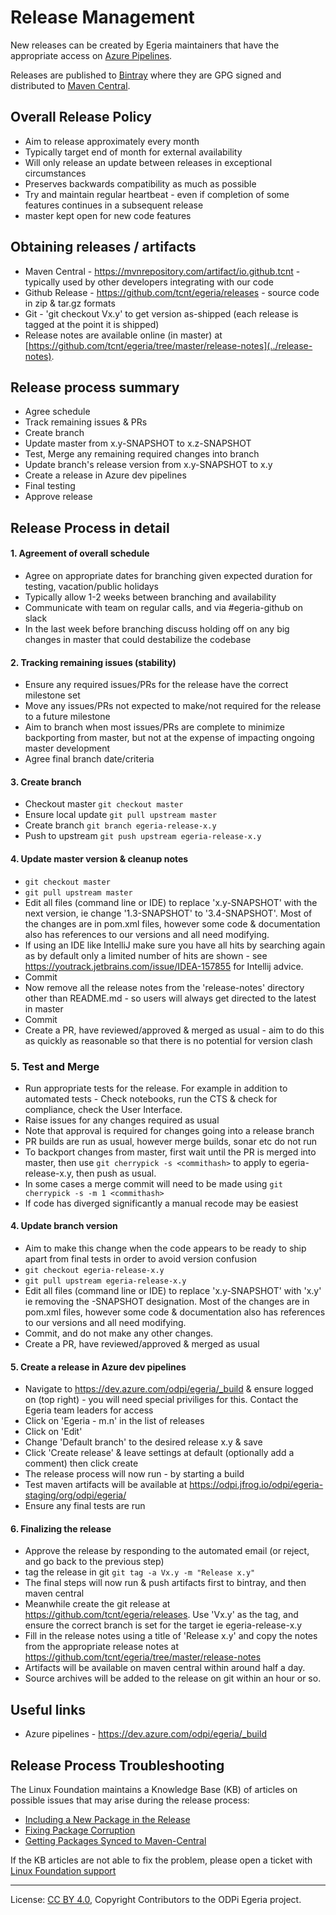 <!-- SPDX-License-Identifier: CC-BY-4.0 -->
<!-- Copyright Contributors to the ODPi Egeria project. -->

# Release Management

New releases can be created by Egeria maintainers that have the
appropriate access on [Azure Pipelines](https://dev.azure.com/ODPi/Egeria/_release).

Releases are published to [Bintray](https://bintray.com/odpi) where they
are GPG signed and distributed to [Maven Central](https://oss.sonatype.org).
 
## Overall Release Policy

* Aim to release approximately every month
* Typically target end of month for external availability
* Will only release an update between releases in exceptional circumstances
* Preserves backwards compatibility as much as possible
* Try and maintain regular heartbeat - even if completion of some features continues in a subsequent release
* master kept open for new code features

## Obtaining releases / artifacts

* Maven Central - https://mvnrepository.com/artifact/io.github.tcnt - typically used by other developers integrating with our code
* Github Release - https://github.com/tcnt/egeria/releases - source code in zip & tar.gz formats
* Git - 'git checkout Vx.y' to get version as-shipped (each release is tagged at the point it is shipped)
* Release notes are available online (in master) at [https://github.com/tcnt/egeria/tree/master/release-notes](../release-notes).

 ## Release process summary
 
 * Agree schedule
 * Track remaining issues & PRs
 * Create branch
 * Update master from x.y-SNAPSHOT to x.z-SNAPSHOT
 * Test, Merge any remaining required changes into branch
 * Update branch's release version from x.y-SNAPSHOT to x.y
 * Create a release in Azure dev pipelines
 * Final testing
 * Approve release
 
 
## Release Process in detail

#### 1. Agreement of overall schedule

* Agree on appropriate dates for branching given expected duration for testing, vacation/public holidays
* Typically allow 1-2 weeks between branching and availability
* Communicate with team on regular calls, and via #egeria-github on slack
* In the last week before branching discuss holding off on any big changes in master that could destabilize the codebase

#### 2. Tracking remaining issues (stability)

* Ensure any required issues/PRs for the release have the correct milestone set
* Move any issues/PRs not expected to make/not required for the release to a future milestone
* Aim to branch when most issues/PRs are complete to minimize backporting from master, but not at the expense of impacting ongoing master development
* Agree final branch date/criteria

#### 3. Create branch 

* Checkout master `git checkout master`
* Ensure local update `git pull upstream master`
* Create branch `git branch egeria-release-x.y`
* Push to upstream `git push upstream egeria-release-x.y`

#### 4. Update master version & cleanup notes
* `git checkout master`
* `git pull upstream master`
* Edit all files (command line or IDE) to replace 'x.y-SNAPSHOT' with the next version, ie change '1.3-SNAPSHOT' to '3.4-SNAPSHOT'. Most of the changes are in pom.xml files, however some code & documentation also has references to our versions and all need modifying. 
* If using an IDE like IntelliJ make sure you have all hits by searching again as by default only a limited number of hits are shown - see https://youtrack.jetbrains.com/issue/IDEA-157855 for Intellij advice.
* Commit
* Now remove all the release notes from the 'release-notes' directory other than README.md - so users will always get directed to the latest in master
* Commit
* Create a PR, have reviewed/approved & merged as usual - aim to do this as quickly as reasonable so that there is no potential for version clash 

### 5. Test and Merge
* Run appropriate tests for the release. For example in addition to automated tests - Check notebooks, run the CTS & check for compliance, check the User Interface.
* Raise issues for any changes required as usual
* Note that approval is required for changes going into a release branch
* PR builds are run as usual, however merge builds, sonar etc do not run
* To backport changes from master, first wait until the PR is merged into master, then use `git cherrypick -s <commithash>` to apply to egeria-release-x.y, then push as usual. 
* In some cases a merge commit will need to be made using `git cherrypick -s -m 1 <commithash>`
* If code has diverged significantly a manual recode may be easiest

#### 4. Update branch version
* Aim to make this change when the code appears to be ready to ship apart from final tests in order to avoid version confusion
* `git checkout egeria-release-x.y`
* `git pull upstream egeria-release-x.y`
* Edit all files (command line or IDE) to replace 'x.y-SNAPSHOT' with 'x.y' ie removing the -SNAPSHOT designation. Most of the changes are in pom.xml files, however some code & documentation also has references to our versions and all need modifying. 
* Commit, and do not make any other changes.
* Create a PR, have reviewed/approved & merged as usual

#### 5. Create a release in Azure dev pipelines
* Navigate to https://dev.azure.com/odpi/egeria/_build & ensure logged on (top right) - you will need special priviliges for this. Contact the Egeria team leaders for access
* Click on 'Egeria - m.n' in the list of releases
* Click on 'Edit'
* Change 'Default branch' to the desired release x.y & save
* Click 'Create release' & leave settings at default (optionally add a comment) then click create
* The release process will now run - by starting a build
* Test maven artifacts will be available at https://odpi.jfrog.io/odpi/egeria-staging/org/odpi/egeria/
* Ensure any final tests are run

#### 6. Finalizing the release
* Approve the release by responding to the automated email (or reject, and go back to the previous step)
* tag the release in git `git tag -a Vx.y -m "Release x.y"`
* The final steps will now run & push artifacts first to bintray, and then maven central
* Meanwhile create the git release at https://github.com/tcnt/egeria/releases. Use 'Vx.y' as the tag, and ensure the correct branch is set for the target ie egeria-release-x.y
* Fill in the release notes using a title of 'Release x.y' and copy the notes from the appropriate release notes at https://github.com/tcnt/egeria/tree/master/release-notes
* Artifacts will be available on maven central within around half a day.
* Source archives will be added to the release on git within an hour or so.

## Useful links
* Azure pipelines - https://dev.azure.com/odpi/egeria/_build

## Release Process Troubleshooting
 
 The Linux Foundation maintains a Knowledge Base (KB) of articles on
 possible issues that may arise during the release process:
  * [Including a New Package in the Release](https://confluence.linuxfoundation.org/display/ITKB/Including+Bintray+Packages+in+JCenter)
  * [Fixing Package Corruption](https://confluence.linuxfoundation.org/display/ITKB/Redistribute+Artifacts+to+Bintray)
  * [Getting Packages Synced to Maven-Central](https://confluence.linuxfoundation.org/display/ITKB/Sync+Artifacts+from+Bintray+to+Maven+Central)
 
 If the KB articles are not able to fix the problem, please open a ticket
 with [Linux Foundation support](https://jira.linuxfoundation.org/servicedesk/customer/portal/2)
 
----
License: [CC BY 4.0](https://creativecommons.org/licenses/by/4.0/),
Copyright Contributors to the ODPi Egeria project.

